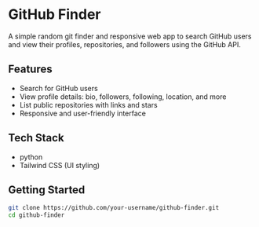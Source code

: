 # GitHub Finder

A simple random git finder and responsive web app to search GitHub users and view their profiles, repositories, and followers using the GitHub API.

## Features

- Search for GitHub users
- View profile details: bio, followers, following, location, and more
- List public repositories with links and stars
- Responsive and user-friendly interface

## Tech Stack

- python
- Tailwind CSS (UI styling)

## Getting Started

```bash
git clone https://github.com/your-username/github-finder.git
cd github-finder


